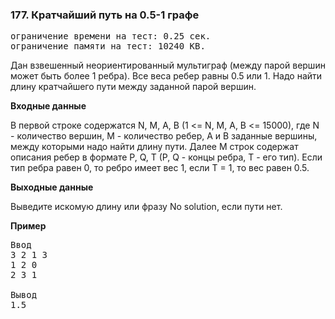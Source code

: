 ﻿### 177. Кратчайший путь на 0.5-1 графе

<pre>ограничение времени на тест: 0.25 сек.
ограничение памяти на тест: 10240 KB.</pre>

Дан взвешенный неориентированный мультиграф (между парой вершин может быть более 1 ребра). Все веса ребер равны 0.5 или 1. Надо найти длину кратчайшего пути между заданной парой вершин.

**Входные данные**

В первой строке содержатся N, M, A, B (1 <= N, M, A, B <= 15000), где N - количество вершин, M - количество ребер, A и B заданные вершины, между которыми надо найти длину пути. 
Далее M строк содержат описания ребер в формате P, Q, T (P, Q - концы ребра, T - его тип). Если тип ребра равен 0, то ребро имеет вес 1, если T = 1, то вес равен 0.5.

**Выходные данные**

Выведите искомую длину или фразу No solution, если пути нет.

**Пример**

<pre>Ввод
3 2 1 3 
1 2 0 
2 3 1

Вывод
1.5</pre>